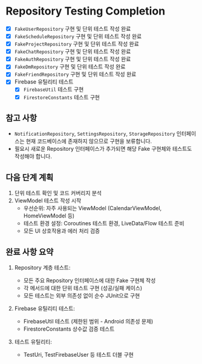 # Repository Testing Completion

- [x] `FakeUserRepository` 구현 및 단위 테스트 작성 완료
- [x] `FakeScheduleRepository` 구현 및 단위 테스트 작성 완료
- [x] `FakeProjectRepository` 구현 및 단위 테스트 작성 완료
- [x] `FakeChatRepository` 구현 및 단위 테스트 작성 완료
- [x] `FakeAuthRepository` 구현 및 단위 테스트 작성 완료
- [x] `FakeDmRepository` 구현 및 단위 테스트 작성 완료
- [x] `FakeFriendRepository` 구현 및 단위 테스트 작성 완료
- [x] Firebase 유틸리티 테스트
  - [x] `FirebaseUtil` 테스트 구현
  - [x] `FirestoreConstants` 테스트 구현

## 참고 사항

- `NotificationRepository`, `SettingsRepository`, `StorageRepository` 인터페이스는 현재 코드베이스에 존재하지 않으므로 구현을 보류합니다.
- 필요시 새로운 Repository 인터페이스가 추가되면 해당 Fake 구현체와 테스트도 작성해야 합니다.

## 다음 단계 계획

1. 단위 테스트 확인 및 코드 커버리지 분석
2. ViewModel 테스트 작성 시작
   - 우선순위: 자주 사용되는 ViewModel (CalendarViewModel, HomeViewModel 등) 
   - 테스트 환경 설정: Coroutines 테스트 환경, LiveData/Flow 테스트 준비
   - 모든 UI 상호작용과 에러 처리 검증

## 완료 사항 요약

1. Repository 계층 테스트:
   - 모든 주요 Repository 인터페이스에 대한 Fake 구현체 작성
   - 각 메서드에 대한 단위 테스트 구현 (성공/실패 케이스)
   - 모든 테스트는 외부 의존성 없이 순수 JUnit으로 구현

2. Firebase 유틸리티 테스트:
   - FirebaseUtil 테스트 (제한된 범위 - Android 의존성 문제)
   - FirestoreConstants 상수값 검증 테스트

3. 테스트 유틸리티:
   - TestUri, TestFirebaseUser 등 테스트 더블 구현 
